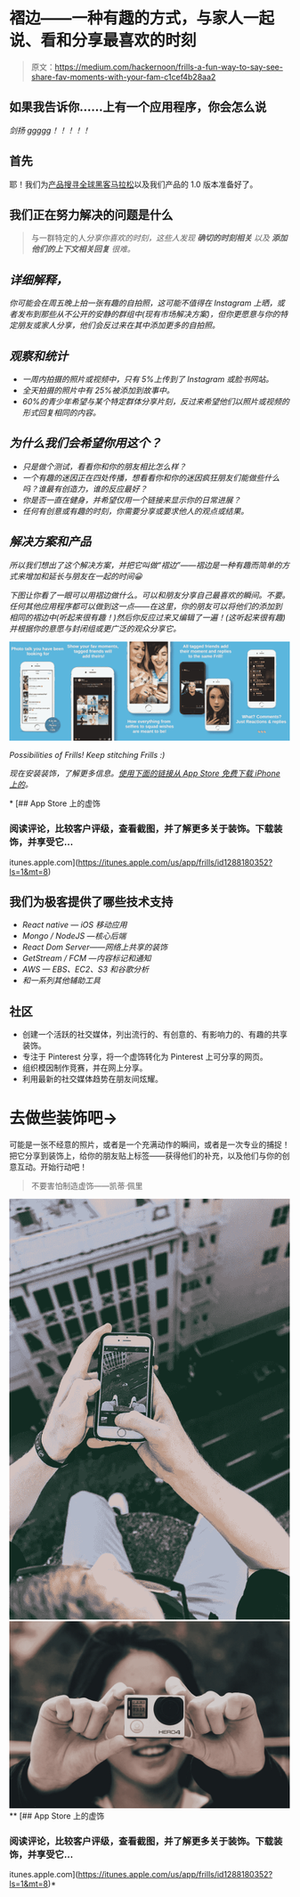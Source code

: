 # 褶边——一种有趣的方式，与家人一起说、看和分享最喜欢的时刻

> 原文：<https://medium.com/hackernoon/frills-a-fun-way-to-say-see-share-fav-moments-with-your-fam-c1cef4b28aa2>

## 如果我告诉你……上有一个应用程序，你会怎么说

*剑扬 ggggg！！！！！*

## 首先

耶！我们为[产品搜寻全球黑客马拉松](https://www.producthunt.com/hackathon)以及我们产品的 1.0 版本准备好了。

## **我们正在努力解决的问题是什么**

> 与一群特定的人*分享你喜欢的时刻，这些人发现 ***确切的时刻相关*** 以及 ***添加他们的上下文相关回复*** 很难。*

## ***详细解释，***

*你可能会在周五晚上拍一张有趣的自拍照，这可能不值得在 Instagram 上晒，或者发布到那些从不公开的安静的群组中(*现有市场解决方案*)，但你更愿意与你的特定朋友或家人分享，他们会反过来在其中添加更多的自拍照。*

## ***观察和统计***

*   *一周内拍摄的照片或视频中，只有 5%上传到了 Instagram 或脸书网站。*
*   *全天拍摄的照片中有 25%被添加到故事中。*
*   *60%的青少年希望与某个特定群体分享片刻，反过来希望他们以照片或视频的形式回复相同的内容。*

## *为什么我们会希望你用这个？*

*   *只是做个测试，看看你和你的朋友相比怎么样？*
*   *一个有趣的迷因正在四处传播，想看看你和你的迷因疯狂朋友们能做些什么吗？谁最有创造力，谁的反应最好？*
*   *你是否一直在健身，并希望仅用一个链接来显示你的日常进展？*
*   *任何有创意或有趣的时刻，你需要分享或要求他人的观点或结果。*

## ***解决方案和产品***

*所以我们想出了这个解决方案，并把它叫做“褶边”——褶边是一种有趣而简单的方式来增加和延长与朋友在一起的时间😀*

*下图让你看了一眼可以用褶边做什么。可以和朋友分享自己最喜欢的瞬间。不要。任何其他应用程序都可以做到这一点——在这里，你的朋友可以将他们的添加到相同的褶边中(听起来很有趣！)然后你反应过来又编辑了一遍！(这听起来很有趣)并根据你的意愿与封闭组或更广泛的观众分享它。*

*![](img/58fadc0ef96adfeeac86a3e301fa8b6b.png)*

*Possibilities of Frills! Keep stitching Frills :)*

*现在安装装饰，了解更多信息。[使用下面的](https://itunes.apple.com/us/app/frills/id1288180352?ls=1&mt=8)[链接从 App Store 免费下载 iPhone 上的](https://itunes.apple.com/us/app/frills/id1288180352?ls=1&mt=8)。*

*[](https://itunes.apple.com/us/app/frills/id1288180352?ls=1&mt=8) [## App Store 上的虚饰

### 阅读评论，比较客户评级，查看截图，并了解更多关于装饰。下载装饰，并享受它…

itunes.apple.com](https://itunes.apple.com/us/app/frills/id1288180352?ls=1&mt=8) 

## **我们为极客提供了哪些技术支持**

*   *React native — iOS 移动应用*
*   *Mongo / NodeJS —核心后端*
*   *React Dom Server——网络上共享的装饰*
*   *GetStream / FCM —内容标记和通知*
*   *AWS — EBS、EC2、S3 和谷歌分析*
*   *和一系列其他辅助工具*

## **社区**

*   创建一个活跃的社交媒体，列出流行的、有创意的、有影响力的、有趣的共享装饰。
*   专注于 Pinterest 分享，将一个虚饰转化为 Pinterest 上可分享的网页。
*   组织模因制作竞赛，并在网上分享。
*   利用最新的社交媒体趋势在朋友间炫耀。

# 去做些装饰吧→

可能是一张不经意的照片，或者是一个充满动作的瞬间，或者是一次专业的捕捉！把它分享到装饰上，给你的朋友贴上标签——获得他们的补充，以及他们与你的创意互动。开始行动吧！

> 不要害怕制造虚饰——凯蒂·佩里

![](img/2c8529b06f071c6a3c0045a9f98c3298.png)![](img/1917466d7d344d638baa93095db0899f.png)**[](https://itunes.apple.com/us/app/frills/id1288180352?ls=1&mt=8) [## App Store 上的虚饰

### 阅读评论，比较客户评级，查看截图，并了解更多关于装饰。下载装饰，并享受它…

itunes.apple.com](https://itunes.apple.com/us/app/frills/id1288180352?ls=1&mt=8)*
